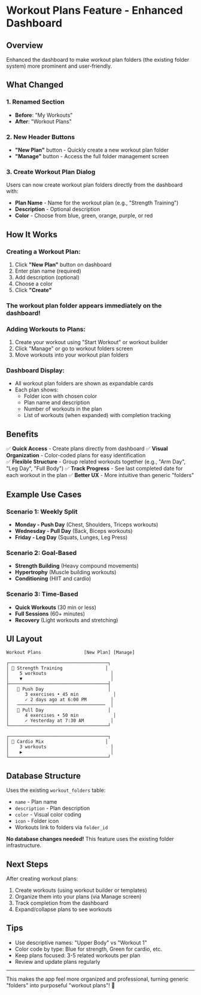 # Workout Plans Feature - Enhanced Dashboard

## Overview
Enhanced the dashboard to make workout plan folders (the existing folder system) more prominent and user-friendly.

## What Changed

### 1. Renamed Section
- **Before**: "My Workouts"
- **After**: "Workout Plans"

### 2. New Header Buttons
- **"New Plan"** button - Quickly create a new workout plan folder
- **"Manage"** button - Access the full folder management screen

### 3. Create Workout Plan Dialog
Users can now create workout plan folders directly from the dashboard with:
- **Plan Name** - Name for the workout plan (e.g., "Strength Training")
- **Description** - Optional description
- **Color** - Choose from blue, green, orange, purple, or red

## How It Works

### Creating a Workout Plan:
1. Click **"New Plan"** button on dashboard
2. Enter plan name (required)
3. Add description (optional)
4. Choose a color
5. Click **"Create"**

### The workout plan folder appears immediately on the dashboard!

### Adding Workouts to Plans:
1. Create your workout using "Start Workout" or workout builder
2. Click "Manage" or go to workout folders screen
3. Move workouts into your workout plan folders

### Dashboard Display:
- All workout plan folders are shown as expandable cards
- Each plan shows:
  - Folder icon with chosen color
  - Plan name and description
  - Number of workouts in the plan
  - List of workouts (when expanded) with completion tracking

## Benefits

✅ **Quick Access** - Create plans directly from dashboard
✅ **Visual Organization** - Color-coded plans for easy identification  
✅ **Flexible Structure** - Group related workouts together (e.g., "Arm Day", "Leg Day", "Full Body")
✅ **Track Progress** - See last completed date for each workout in the plan
✅ **Better UX** - More intuitive than generic "folders"

## Example Use Cases

### Scenario 1: Weekly Split
- **Monday - Push Day** (Chest, Shoulders, Triceps workouts)
- **Wednesday - Pull Day** (Back, Biceps workouts)
- **Friday - Leg Day** (Squats, Lunges, Leg Press)

### Scenario 2: Goal-Based
- **Strength Building** (Heavy compound movements)
- **Hypertrophy** (Muscle building workouts)
- **Conditioning** (HIIT and cardio)

### Scenario 3: Time-Based
- **Quick Workouts** (30 min or less)
- **Full Sessions** (60+ minutes)
- **Recovery** (Light workouts and stretching)

## UI Layout

```
Workout Plans                [New Plan] [Manage]

┌─────────────────────────────────────┐
│ 📁 Strength Training                │
│    5 workouts                        │
│    ▼                                 │
├─────────────────────────────────────┤
│   💪 Push Day                        │
│      3 exercises • 45 min             │
│      ✓ 2 days ago at 6:00 PM         │
│   ─────────────────────────────────  │
│   💪 Pull Day                        │
│      4 exercises • 50 min             │
│      ✓ Yesterday at 7:30 AM          │
└─────────────────────────────────────┘

┌─────────────────────────────────────┐
│ 📁 Cardio Mix                       │
│    3 workouts                        │
│    ▶                                 │
└─────────────────────────────────────┘
```

## Database Structure

Uses the existing `workout_folders` table:
- `name` - Plan name
- `description` - Plan description
- `color` - Visual color coding
- `icon` - Folder icon
- Workouts link to folders via `folder_id`

**No database changes needed!** This feature uses the existing folder infrastructure.

## Next Steps

After creating workout plans:
1. Create workouts (using workout builder or templates)
2. Organize them into your plans (via Manage screen)
3. Track completion from the dashboard
4. Expand/collapse plans to see workouts

## Tips

- Use descriptive names: "Upper Body" vs "Workout 1"
- Color code by type: Blue for strength, Green for cardio, etc.
- Keep plans focused: 3-5 related workouts per plan
- Review and update plans regularly

---

This makes the app feel more organized and professional, turning generic "folders" into purposeful "workout plans"! 🎯
